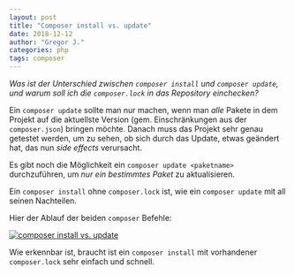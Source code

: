 ```yaml
---
layout: post
title: "Composer install vs. update"
date: 2018-12-12
author: "Gregor J."
categories: php
tags: composer
---
```


_Was ist der Unterschied zwischen `composer install` und `composer update`, und warum soll ich die `composer.lock` in das Repository einchecken?_

Ein `composer update` sollte man nur machen, wenn man _alle_ Pakete in dem Projekt auf die aktuellste Version (gem. Einschränkungen aus der `composer.json`) bringen möchte. 
Danach muss das Projekt sehr genau getestet werden, um zu sehen, ob sich durch das Update, etwas geändert hat, das nun _side effects_ verursacht.

Es gibt noch die Möglichkeit ein `composer update <paketname>` durchzuführen, um _nur ein bestimmtes Paket_ zu aktualisieren.

Ein `composer install` ohne `composer.lock` ist, wie ein `composer update` mit all seinen Nachteilen.

Hier der Ablauf der beiden `composer` Befehle:

[![composer install vs. update][planttext-svg]][planttext-svg]

Wie erkennbar ist, braucht ist ein `composer install` mit vorhandener `composer.lock` sehr einfach und schnell.

[planttext-svg]: https://www.plantuml.com/plantuml/svg/tLKzRzim4DtvAswC0STkLtj8WA13jg93WOuCTRBOIAH0dkpet_ST9N-aJjiKtMfaYCYxT-_T8u_tMMoIeMkD4IyjaujT7pCdyW5RRKlxlAAXhwomCINOc125AVbT8uRm-yAs8ccOgkY6ZeDOyJ4G_ifs8zBdpNgzOpc2hsBQhH6z_l3nzibcxsw7R7UywYh3eIB5DsOpLQNMPw5OKs_TCu8oMOJiEMKKoLIdsCrRYDiQuskwGPqEKGjb5UXc0beecyBeBv0Z418b1cqlCNdEsm8nuK3IUq1Eih_d62xo3ur7nsy-7pDRheKaKf-Yu_nMyjs2VAQRaNDHGoSe_QdontnEQADx1XPdM79txCMlKZLpba213n0jZGt5rXWOf-4rxX_mBhjyH9rxibPplDpwwWfq-oh_zC5jHfT2N5miXShNs-kwfz3hhKs6MKSk5nwzYyzl2sDjTXA5TSzCDEORj33cdTvClF-x8sh-sO2tsrpMfrRFrKxkcFa_ipcEiRDsvsAgVDYfZ9-glPvi3uMNbD06ccejZgIl3whG8pE93K9FxEm05bxeu55g-h9Xr8jpQ291U0RUq9VhXDPzPrUwg76wn2yM2zbsVBO5VfMPoZsqS73mLQ-aq1W7ieaLC8FRYhx58T738yeaP2-rG3MuCeCxwneVE2_dKrBndjlOeuRsUjH4OTijIoUHF48evAexvLCLf47PJAEWKBoajDGJuXf2e_mE1pQNCA3rw6GGRrkgOwAdOOVErpLqAtuCxKWvTZeSabngRUEeBmZUd4zxN0bS6vKBl9avsHQSbie--nVgOf0cWmDY4yzUJuQT6wq83hEiPcuLoiLGU_2NwmRF25nfXocBsdc8wLaX-KmeJOmk4XEtR3FoyEwCEa3FHi8aLsmEgulNBKliZJ7tMC7h-mC0
